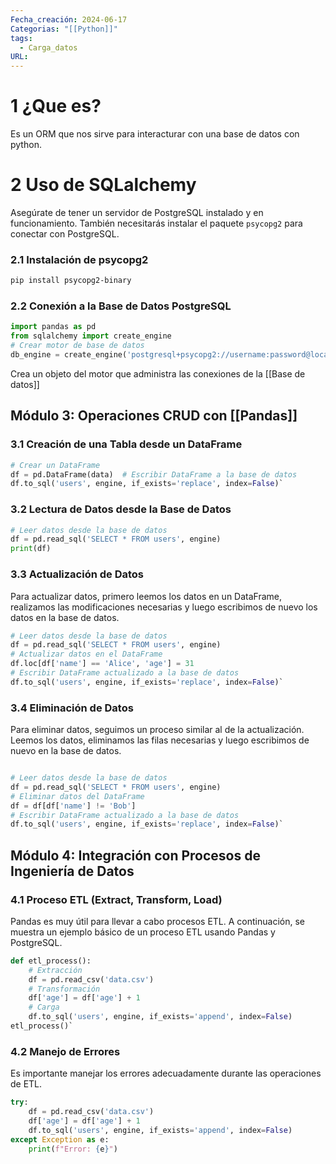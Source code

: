 ```yaml
---
Fecha_creación: 2024-06-17
Categorias: "[[Python]]"
tags:
  - Carga_datos
URL:
---
```


# 1 ¿Que es?
Es un ORM que nos sirve para interacturar con una base de datos con python.


# 2 Uso de SQLalchemy

Asegúrate de tener un servidor de PostgreSQL instalado y en funcionamiento. También necesitarás instalar el paquete `psycopg2` para conectar con PostgreSQL.

### 2.1 Instalación de psycopg2

```bash
pip install psycopg2-binary
```
### 2.2 Conexión a la Base de Datos PostgreSQL

```python
import pandas as pd 
from sqlalchemy import create_engine  
# Crear motor de base de datos 
db_engine = create_engine('postgresql+psycopg2://username:password@localhost/mydatabase')
```
Crea un objeto del motor que administra las conexiones de la [[Base de datos]]
## Módulo 3: Operaciones CRUD con [[Pandas]]

### 3.1 Creación de una Tabla desde un DataFrame

```python
# Crear un DataFrame 
df = pd.DataFrame(data)  # Escribir DataFrame a la base de datos 
df.to_sql('users', engine, if_exists='replace', index=False)`
```
### 3.2 Lectura de Datos desde la Base de Datos

```python
# Leer datos desde la base de datos 
df = pd.read_sql('SELECT * FROM users', engine) 
print(df)
```
### 3.3 Actualización de Datos

Para actualizar datos, primero leemos los datos en un DataFrame, realizamos las modificaciones necesarias y luego escribimos de nuevo los datos en la base de datos.

```python
# Leer datos desde la base de datos 
df = pd.read_sql('SELECT * FROM users', engine)  
# Actualizar datos en el DataFrame 
df.loc[df['name'] == 'Alice', 'age'] = 31  
# Escribir DataFrame actualizado a la base de datos 
df.to_sql('users', engine, if_exists='replace', index=False)`
```

### 3.4 Eliminación de Datos

Para eliminar datos, seguimos un proceso similar al de la actualización. Leemos los datos, eliminamos las filas necesarias y luego escribimos de nuevo en la base de datos.

```python

# Leer datos desde la base de datos 
df = pd.read_sql('SELECT * FROM users', engine)  
# Eliminar datos del DataFrame 
df = df[df['name'] != 'Bob'] 
# Escribir DataFrame actualizado a la base de datos 
df.to_sql('users', engine, if_exists='replace', index=False)`
```

## Módulo 4: Integración con Procesos de Ingeniería de Datos

### 4.1 Proceso ETL (Extract, Transform, Load)

Pandas es muy útil para llevar a cabo procesos ETL. A continuación, se muestra un ejemplo básico de un proceso ETL usando Pandas y PostgreSQL.

```python
def etl_process():     
	# Extracción     
	df = pd.read_csv('data.csv')          
	# Transformación     
	df['age'] = df['age'] + 1          
	# Carga     
	df.to_sql('users', engine, if_exists='append', index=False)  
etl_process()`
```
### 4.2 Manejo de Errores

Es importante manejar los errores adecuadamente durante las operaciones de ETL.

```python
try:     
	df = pd.read_csv('data.csv')
	df['age'] = df['age'] + 1     
	df.to_sql('users', engine, if_exists='append', index=False) 
except Exception as e:     
	print(f"Error: {e}")
```
